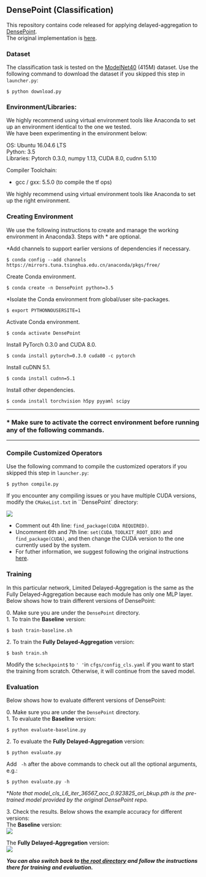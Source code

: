 ## DensePoint (Classification)

This repository contains code released for applying delayed-aggregation to [DensePoint](https://arxiv.org/pdf/1909.03669.pdf). <br>
The original implementation is [here](https://github.com/Yochengliu/DensePoint).


### Dataset
The classification task is tested on the [ModelNet40](https://shapenet.cs.stanford.edu/media/modelnet40_ply_hdf5_2048.zip) (415M) dataset.
Use the following command to download the dataset if you skipped this step in `launcher.py`:
```
$ python download.py
```


### Environment/Libraries:
We highly recommend using virtual environment tools like Anaconda to set up an environment identical to the one we tested. <br>
We have been experimenting in the environment below:

OS: Ubuntu 16.04.6 LTS <br>
Python: 3.5 <br>
Libraries: Pytorch 0.3.0, numpy 1.13, CUDA 8.0, cudnn 5.1.10

Compiler Toolchain:
- gcc / gxx: 5.5.0 (to compile the tf ops)

We highly recommend using virtual environment tools like Anaconda to set up the right environment.


### Creating Environment
We use the following instructions to create and manage the working environment in Anaconda3. Steps with * are optional.

*Add channels to support earlier versions of dependencies if necessary. 
```
$ conda config --add channels https://mirrors.tuna.tsinghua.edu.cn/anaconda/pkgs/free/
```
Create Conda environment.
```
$ conda create -n DensePoint python=3.5
```
*Isolate the Conda environment from global/user site-packages.
```
$ export PYTHONNOUSERSITE=1
```
Activate Conda environment.
```
$ conda activate DensePoint
```
Install PyTorch 0.3.0 and CUDA 8.0.
```
$ conda install pytorch=0.3.0 cuda80 -c pytorch
```
Install cuDNN 5.1.
```
$ conda install cudnn=5.1
```
Install other dependencies.
```
$ conda install torchvision h5py pyyaml scipy
```

---

### * Make sure to activate the correct environment before running any of the following commands.<br>

---

### Compile Customized Operators
Use the following command to compile the customized operators if you skipped this step in `launcher.py`:
```
$ python compile.py
```
If you encounter any compiling issues or you have multiple CUDA versions, modify the `CMakeList.txt` in ``DensePoint` directory:

<img src="https://user-images.githubusercontent.com/18485088/88491066-08d8ce80-cf6e-11ea-966b-abcf68545a60.jpg">

-  	Comment out 4th line: `find_package(CUDA REQUIRED)`.
-  	Uncomment 6th and 7th line: `set(CUDA_TOOLKIT_ROOT_DIR)` and `find_package(CUDA)`, and then change the CUDA version to the one currently used by the system.
-	For futher information, we suggest following the original instructions [here](https://github.com/Yochengliu/DensePoint#usage-preparation).


### Training
In this particular network, Limited Delayed-Aggregation is the same as the Fully Delayed-Aggregation because each module has only one MLP layer.
Below shows how to train different versions of DensePoint:

0\. Make sure you are under the ```DensePoint``` directory. <br>
1\. To train the **Baseline** version: <br>
```
$ bash train-baseline.sh
```

2\. To train the **Fully Delayed-Aggregation** version: <br>
```
$ bash train.sh
```

Modify the `$checkpoint$` to `' '`in `cfgs/config_cls.yaml` if you want to start the training from scratch. Otherwise, it will continue from the saved model.


### Evaluation
Below shows how to evaluate different versions of DensePoint:

0\. Make sure you are under the ```DensePoint``` directory. <br>
1\. To evaluate the **Baseline** version: <br>
```
$ python evaluate-baseline.py
```

2\. To evaluate the **Fully Delayed-Aggregation** version: <br>
```
$ python evaluate.py
```

Add ``` -h``` after the above commands to check out all the optional arguments, e.g.: <br>
```
$ python evaluate.py -h
```

**Note that model_cls_L6_iter_36567_acc_0.923825_ori_bkup.pth is the pre-trained model provided by the original DensePoint repo.*

3\. Check the results. Below shows the example accuracy for different versions: <br>
The **Baseline** version: <br>
<img src="https://user-images.githubusercontent.com/18485088/88476732-ca5cf880-cf08-11ea-92bf-d3fc8c02898f.jpg">

The **Fully Delayed-Aggregation** version: <br>
<img src="https://user-images.githubusercontent.com/18485088/88476739-d8ab1480-cf08-11ea-92fd-d2e4fa97df21.jpg">


***You can also switch back to [the root directory](https://github.com/horizon-research/Efficient-Deep-Learning-for-Point-Clouds) and follow the instructions there for training and evaluation.***

